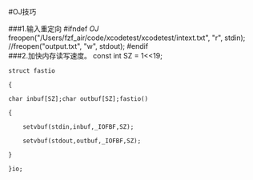 #OJ技巧

###1.输入重定向
    #ifndef _OJ_
        freopen("/Users/fzf_air/code/xcodetest/xcodetest/intext.txt", "r", stdin);
       //freopen("output.txt", "w", stdout);
    #endif   
###2.加快内存读写速度。
	const int SZ = 1<<19;

	struct fastio

	{

    char inbuf[SZ];char outbuf[SZ];fastio()

    {

        setvbuf(stdin,inbuf,_IOFBF,SZ);

        setvbuf(stdout,outbuf,_IOFBF,SZ);

    }

	}io;


